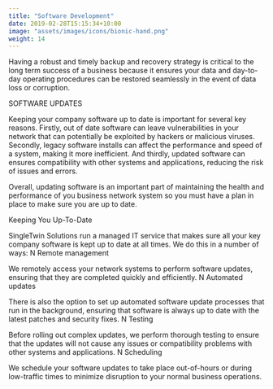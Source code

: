 ```yaml
---
title: "Software Development"
date: 2019-02-28T15:15:34+10:00
image: "assets/images/icons/bionic-hand.png"
weight: 14
---
```



Having a robust and timely backup and recovery strategy is critical to the long term success of a business because it ensures your data and day-to-day operating procedures can be restored seamlessly in the event of data loss or corruption.


SOFTWARE UPDATES

Keeping your company software up to date is important for several key reasons. Firstly, out of date software can leave vulnerabilities in your network that can potentially be exploited by hackers or malicious viruses. Secondly, legacy software installs can affect the performance and speed of a system, making it more inefficient. And thirdly, updated software can ensures compatibility with other systems and applications, reducing the risk of issues and errors.

Overall, updating software is an important part of maintaining the health and performance of you business network system so you must have a plan in place to make sure you are up to date.


Keeping You Up-To-Date

SingleTwin Solutions run a managed IT service that makes sure all your key company software is kept up to date at all times. We do this in a number of ways:
N
Remote management

We remotely access your network systems to perform software updates, ensuring that they are completed quickly and efficiently.
N
Automated updates

There is also the option to set up automated software update processes that run in the background, ensuring that software is always up to date with the latest patches and security fixes.
N
Testing

Before rolling out complex updates, we perform thorough testing to ensure that the updates will not cause any issues or compatibility problems with other systems and applications.
N
Scheduling

We schedule your software updates to take place out-of-hours or during low-traffic times to minimize disruption to your normal business operations.
